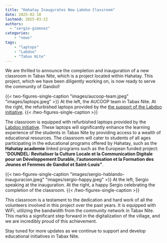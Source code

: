 ```yaml
---
title: "Hahatay Inaugurates New Labdoo Classroom"
date: 2025-02-10
lastmod: 2025-03-22
authors: 
  - "sergio-gimenez"  
categories:
    - "news"
tags:
    - "laptops"
    - "Labdoo"
    - "Tabax Nite"
---
```


We are thrilled to announce the completion and inauguration of a new classroom in Tabax Nite, which is a project located within Hahatay. This project, which we have been diligently working on, is now ready to serve the community of Gandiol!

{{< two-figures-single-caption "images/aucoop-team.jpeg" "images/laptops.jpeg" >}}
At the left, the AUCOOP team in Tabax Nite. At the right, the refurbished laptops provided by the [the support of the Labdoo initiative](https://platform.labdoo.org/edoovillage?e=108374).
{{< /two-figures-single-caption >}}

The classroom is equipped with refurbished laptops provided by the [Labdoo initiative](https://platform.labdoo.org/edoovillage?e=108374). These laptops will significantly enhance the learning experience of the students in Tabax Nite by providing access to a wealth of educational resources. The classroom will cater to students of all ages participating in the educational programs offered by Hahatay, such as the **Hahatay academie** linked programs such as the European funded project: "**DOUNDEL: Revitaliser la Culture Locale et la Communication Digitale pour un Développement Durable, l’autonomisation et la Formation des Jeunes et Femmes de Gandiol et Saint-Louis"**.


{{< two-figures-single-caption "images/sergio-hablando-inauguracion.jpeg" "images/sergio-happy.jpeg" >}}
At the left, Sergio speaking at the inauguration. At the right, a happy Sergio celebrating the completion of the classroom.
{{< /two-figures-single-caption >}}

This classroom is a testament to the dedication and hard work of all the volunteers involved in this project over the past years. It is equipped with WiFi, utilizing the bandwidth from the community network in Tabax Nite. This marks a significant step forward in the digitalization of the village, and we are incredibly proud of this achievement.

Stay tuned for more updates as we continue to support and develop educational initiatives in Tabax Nite.